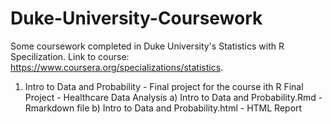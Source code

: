 # Duke-University-Coursework
Some coursework completed in Duke University's Statistics with R Specilization. Link to course: https://www.coursera.org/specializations/statistics.

1) Intro to Data and Probability
        - Final project for the course ith R Final Project
        - Healthcare Data Analysis
 a) Intro to Data and Probability.Rmd
        - Rmarkdown file
 b) Intro to Data and Probability.html
        - HTML Report
